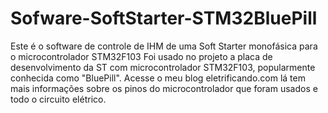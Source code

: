 # Sofware-SoftStarter-STM32BluePill
Este é o software de controle de IHM de uma Soft Starter monofásica para o microcontrolador STM32F103
Foi usado no projeto a placa de desenvolvimento da ST com microcontrolador STM32F103, popularmente conhecida como "BluePill".
Acesse o meu blog eletrificando.com lá tem mais informações sobre os pinos do microcontrolador que foram usados e todo o circuito elétrico.
